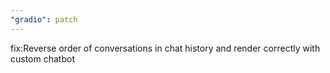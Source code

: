 ```yaml
---
"gradio": patch
---
```


fix:Reverse order of conversations in chat history and render correctly with custom chatbot
